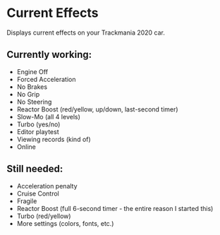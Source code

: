 # Current Effects
Displays current effects on your Trackmania 2020 car.

## Currently working:
- Engine Off
- Forced Acceleration
- No Brakes
- No Grip
- No Steering
- Reactor Boost (red/yellow, up/down, last-second timer)
- Slow-Mo (all 4 levels)
- Turbo (yes/no)
- Editor playtest
- Viewing records (kind of)
- Online

## Still needed:
- Acceleration penalty
- Cruise Control
- Fragile
- Reactor Boost (full 6-second timer - the entire reason I started this)
- Turbo (red/yellow)
- More settings (colors, fonts, etc.)